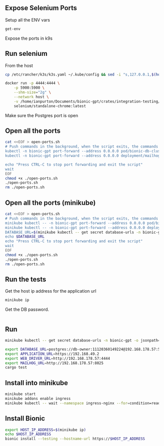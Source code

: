 ## Expose Selenium Ports

Setup all the ENV vars 

```sh
get-env
```

Expose the ports in k9s

## Run selenium

From the host

```sh
cp /etc/rancher/k3s/k3s.yaml ~/.kube/config && sed -i "s,127.0.0.1,$(hostname -I | awk '{print $1}'),g" ~/.kube/config
```

```sh
docker run -p 4444:4444 \
    -p 5900:5900 \
    --shm-size="2g" \
    --network host \
    -v /home/ianpurton/Documents/bionic-gpt/crates/integration-testing/files:/workspace \
    selenium/standalone-chrome:latest
```

Make sure the Postgres port is open

## Open all the ports

```sh
cat <<EOF > open-ports.sh
# Push commands in the background, when the script exits, the commands will exit too
kubectl -n bionic-gpt port-forward --address 0.0.0.0 pod/bionic-db-cluster-1 5432 & \
kubectl -n bionic-gpt port-forward --address 0.0.0.0 deployment/mailhog 8025 & \

echo "Press CTRL-C to stop port forwarding and exit the script"
wait
EOF
chmod +x ./open-ports.sh
./open-ports.sh
rm ./open-ports.sh
```

## Open all the ports (minikube)

```sh
cat <<EOF > open-ports.sh
# Push commands in the background, when the script exits, the commands will exit too
minikube kubectl -- -n bionic-gpt port-forward --address 0.0.0.0 pod/bionic-db-cluster-1 5432 & \
minikube kubectl -- -n bionic-gpt port-forward --address 0.0.0.0 deployment/mailhog 8025 & \
DATABASE_URL=$(minikube kubectl -- get secret database-urls -n bionic-gpt -o jsonpath="{.data.migrations-url}" | base64 --decode | sed "s/bionic-db-cluster-rw/localhost/; s/\?sslmode=require//")
echo $DATABASE_URL
echo "Press CTRL-C to stop port forwarding and exit the script"
wait
EOF
chmod +x ./open-ports.sh
./open-ports.sh
rm ./open-ports.sh
```

## Run the tests

Get the host ip address for the application url

```sh
minikube ip
```

Get the DB password.

```sh
```

## Run

```sh
minikube kubectl -- get secret database-urls -n bionic-gpt -o jsonpath="{.data.migrations-url}" | base64 --decode 
```

```sh
export DATABASE_URL=postgres://db-owner:11120360149224@192.168.178.57:5432/bionic-gpt?sslmode=disable
export APPLICATION_URL=https://192.168.49.2
export WEB_DRIVER_URL=http://192.168.178.57:4444
export MAILHOG_URL=http://192.168.178.57:8025
cargo test
```

## Install into minikube

```sh
minikube start
minikube addons enable ingress
minikube kubectl -- wait --namespace ingress-nginx --for=condition=ready pod --selector=app.kubernetes.io/component=controller --timeout=120s
```

## Install Bionic

```sh
export HOST_IP_ADDRESS=$(minikube ip)
echo $HOST_IP_ADDRESS
bionic install --testing --hostname-url https://$HOST_IP_ADDRESS
```